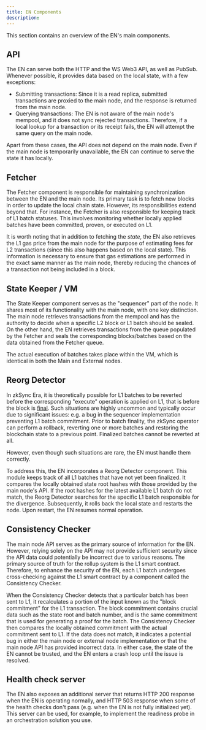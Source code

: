 ```yaml
---
title: EN Components
description:
---
```


This section contains an overview of the EN's main components.

## API

The EN can serve both the HTTP and the WS Web3 API, as well as PubSub.
Whenever possible, it provides data based on the local state, with a few exceptions:

- Submitting transactions: Since it is a read replica,
  submitted transactions are proxied to the main node,
  and the response is returned from the main node.
- Querying transactions: The EN is not aware of the main node's mempool,
  and it does not sync rejected transactions.
  Therefore, if a local lookup for a transaction or its receipt fails,
  the EN will attempt the same query on the main node.

Apart from these cases, the API does not depend on the main node.
Even if the main node is temporarily unavailable, the EN can continue to serve the state it has locally.

## Fetcher

The Fetcher component is responsible for maintaining synchronization between the EN and the main node.
Its primary task is to fetch new blocks in order to update the local chain state.
However, its responsibilities extend beyond that.
For instance, the Fetcher is also responsible for keeping track of L1 batch statuses.
This involves monitoring whether locally applied batches have been committed, proven, or executed on L1.

It is worth noting that in addition to fetching the _state_, the EN also retrieves the L1 gas price from the main node
for the purpose of estimating fees for L2 transactions (since this also happens based on the local state).
This information is necessary to ensure that gas estimations are performed in the exact same manner as the main node,
thereby reducing the chances of a transaction not being included in a block.

## State Keeper / VM

The State Keeper component serves as the "sequencer" part of the node.
It shares most of its functionality with the main node, with one key distinction.
The main node retrieves transactions from the mempool and has the authority to decide when a specific L2 block or L1 batch should be sealed.
On the other hand, the EN retrieves transactions from the queue populated by the Fetcher and seals the corresponding blocks/batches
based on the data obtained from the Fetcher queue.

The actual execution of batches takes place within the VM, which is identical in both the Main and External nodes.

## Reorg Detector

In zkSync Era, it is theoretically possible for L1 batches to be reverted before the corresponding "execute" operation
is applied on L1, that is before the block is [final](https://docs.zksync.io/zk-stack/concepts/finality.html).
Such situations are highly uncommon and typically occur due to significant issues:
e.g. a bug in the sequencer implementation preventing L1 batch commitment.
Prior to batch finality, the zkSync operator can perform a rollback,
reverting one or more batches and restoring the blockchain state to a previous point.
Finalized batches cannot be reverted at all.

However, even though such situations are rare, the EN must handle them correctly.

To address this, the EN incorporates a Reorg Detector component.
This module keeps track of all L1 batches that have not yet been finalized.
It compares the locally obtained state root hashes with those provided by the main node's API.
If the root hashes for the latest available L1 batch do not match,
the Reorg Detector searches for the specific L1 batch responsible for the divergence.
Subsequently, it rolls back the local state and restarts the node.
Upon restart, the EN resumes normal operation.

## Consistency Checker

The main node API serves as the primary source of information for the EN.
However, relying solely on the API may not provide sufficient security since the API data could potentially be incorrect due to various reasons.
The primary source of truth for the rollup system is the L1 smart contract.
Therefore, to enhance the security of the EN, each L1 batch undergoes cross-checking against
the L1 smart contract by a component called the Consistency Checker.

When the Consistency Checker detects that a particular batch has been sent to L1,
it recalculates a portion of the input known as the "block commitment" for the L1 transaction.
The block commitment contains crucial data such as the state root and batch number,
and is the same commitment that is used for generating a proof for the batch.
The Consistency Checker then compares the locally obtained commitment with the actual commitment sent to L1.
If the data does not match, it indicates a potential bug in either the main node
or external node implementation or that the main node API has provided incorrect data.
In either case, the state of the EN cannot be trusted, and the EN enters a crash loop until the issue is resolved.

## Health check server

The EN also exposes an additional server that returns HTTP 200 response when the EN is operating normally,
and HTTP 503 response when some of the health checks don't pass (e.g. when the EN is not fully initialized yet).
This server can be used, for example, to implement the readiness probe in an orchestration solution you use.
